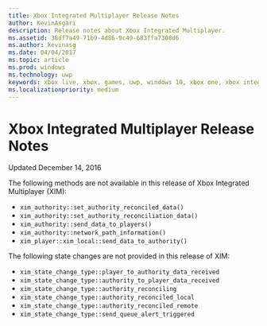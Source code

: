 ```yaml
---
title: Xbox Integrated Multiplayer Release Notes
author: KevinAsgari
description: Release notes about Xbox Integrated Multiplayer.
ms.assetid: 38df7a49-71b9-4d86-9c49-683ffa7308d6
ms.author: kevinasg
ms.date: 04/04/2017
ms.topic: article
ms.prod: windows
ms.technology: uwp
keywords: xbox live, xbox, games, uwp, windows 10, xbox one, xbox integrated multiplayer
ms.localizationpriority: medium
---
```

# Xbox Integrated Multiplayer Release Notes

Updated December 14, 2016

The following methods are not available in this release of Xbox Integrated Multiplayer (XIM):

-	`xim_authority::set_authority_reconciled_data()`
-	`xim_authority::set_authority_reconciliation_data()`
-	`xim_authority::send_data_to_players()`
-	`xim_authority::network_path_information()`
-	`xim_player::xim_local::send_data_to_authority()`

The following state changes are not provided in this release of XIM:

-	`xim_state_change_type::player_to_authority_data_received`
-	`xim_state_change_type::authority_to_player_data_received`
-	`xim_state_change_type::authority_reconciling`
-	`xim_state_change_type::authority_reconciled_local`
-	`xim_state_change_type::authority_reconciled_remote`
-	`xim_state_change_type::send_queue_alert_triggered`
